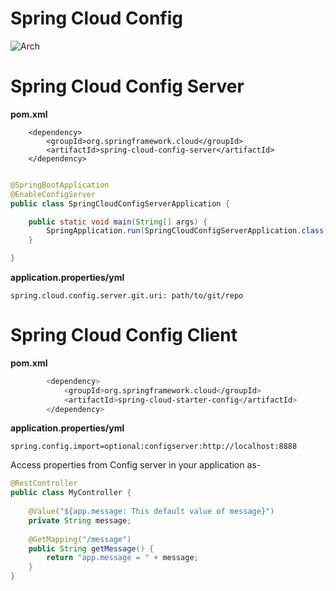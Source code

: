 
# Spring Cloud Config

![Arch](file:///D:/Vik/Study/MD%20Files/Images/SpringCloudConfigArch.png)

# Spring Cloud Config Server

__pom.xml__
```
    <dependency>
		<groupId>org.springframework.cloud</groupId>
		<artifactId>spring-cloud-config-server</artifactId>
	</dependency>
``` 

```java

@SpringBootApplication
@EnableConfigServer
public class SpringCloudConfigServerApplication {

	public static void main(String[] args) {
		SpringApplication.run(SpringCloudConfigServerApplication.class, args);
	}

}

```

__application.properties/yml__
```
spring.cloud.config.server.git.uri: path/to/git/repo
```



# Spring Cloud Config Client

__pom.xml__

```sh
		<dependency>
			<groupId>org.springframework.cloud</groupId>
			<artifactId>spring-cloud-starter-config</artifactId>
		</dependency>
```

__application.properties/yml__
```
spring.config.import=optional:configserver:http://localhost:8888
```

Access properties from Config server in your application as-

```java
@RestController
public class MyController {
	
	@Value("${app.message: This default value of message}")
	private String message;
	
	@GetMapping("/message")
	public String getMessage() {
		return "app.message = " + message;
	}
}

```